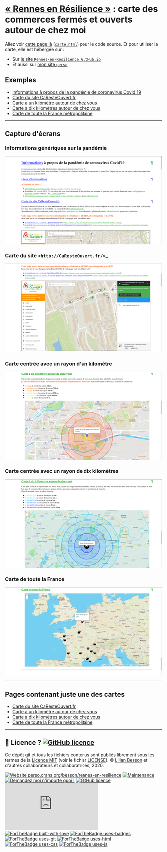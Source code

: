 # [« Rennes en Résilience »](https://rennesenresilience.home.blog/) : carte des commerces fermés et ouverts autour de chez moi

Allez voir [cette page là](carte.html) ([`carte.html`](carte.html)) pour le code source.
Et pour utiliser la carte, elle est hébergée sur :

- Sur [le site <code>Rennes-en-Resilience.GitHub.io</code>](https://rennes-en-resilience.github.io/Cartes/carte.html)
- Et aussi sur [mon site <code>perso</code>](https://perso.crans.org/besson/Rennes-en-Resilience/carte/carte.html?lat=48.0900364&long=-1.6286437)

## Exemples

- [Informations à propos de la pandémie de coronavirus Covid'19](https://perso.crans.org/besson/carte-confinement/#informations)
- [Carte du site CaResteOuvert.fr](https://perso.crans.org/besson/carte-confinement/index.html#caresteouvert.html)
- [Carte à un kilomètre autour de chez vous](https://perso.crans.org/besson/carte-confinement/index.html#1km.html)
- [Carte à dix kilomètres autour de chez vous](https://perso.crans.org/besson/carte-confinement/index.html#10km.html)
- [Carte de toute la France métropolitaine](https://perso.crans.org/besson/carte-confinement/index.html#france.html)

---

## Capture d'écrans

### Informations génériques sur la pandémie
![Informations génériques sur la pandémie](screenshots/demo_informations.png)

### Carte du site `<http://CaResteOuvert.fr/>`_
![Carte du site CaResteOuvert.fr](screenshots/demo_caresteouvert.png)

### Carte centrée avec un rayon d'un kilomètre
![Carte centrée avec un rayon d'un kilomètre](screenshots/demo_carte1km.png)

### Carte centrée avec un rayon de dix kilomètres
![Carte centrée avec un rayon de dix kilomètres](screenshots/demo_carte10km.png)

### Carte de toute la France
![Carte de toute la France](screenshots/demo_carteFrance.png)

---

## Pages contenant juste une des cartes

- [Carte du site CaResteOuvert.fr](https://perso.crans.org/besson/carte-confinement/caresteouvert.html)
- [Carte à un kilomètre autour de chez vous](https://perso.crans.org/besson/carte-confinement/carte1km.html)
- [Carte à dix kilomètres autour de chez vous](https://perso.crans.org/besson/carte-confinement/carte10km.html)
- [Carte de toute la France métropolitaine](https://perso.crans.org/besson/carte-confinement/carteFrance.html)

----

## :scroll: Licence ? [![GitHub licence](https://img.shields.io/github/license/Rennes-en-Resilience/Cartes.svg)](https://github.com/Rennes-en-Resilience/Cartes/blob/master/LICENSE)
Ce dépôt git et tous les fichiers contenus sont publiés librement sous les termes de la [Licence MIT](https://lbesson.mit-license.org/) (voir le fichier [LICENSE](LICENSE)).
© [Lilian Besson](https://GitHub.com/Naereen) et d'autres collaborateurs et collaboratrices, 2020.

[![Website perso.crans.org/besson/rennes-en-resilience](https://img.shields.io/website-up-down-green-red/http/perso.crans.org.svg)](https://perso.crans.org/besson/rennes-en-resilience/)
[![Maintenance](https://img.shields.io/badge/Maintained%3F-yes-green.svg)](https://GitHub.com/Rennes-en-Resilience/Cartes/graphs/commit-activity)
[![Demandez moi n'importe quoi !](https://img.shields.io/badge/Demandez%20moi-n'%20importe%20quoi-1abc9c.svg)](https://GitHub.com/Naereen/ama.fr)
[![GitHub licence](https://img.shields.io/github/license/Rennes-en-Resilience/Cartes.svg)](https://github.com/Rennes-en-Resilience/Cartes/blob/master/LICENSE)
[![Analytics](https://ga-beacon.appspot.com/UA-38514290-17/github.com/Rennes-en-Resilience/Cartes/README.md?pixel)](https://GitHub.com/Rennes-en-Resilience/Cartes/)
[![ForTheBadge built-with-love](http://ForTheBadge.com/images/badges/built-with-love.svg)](https://GitHub.com/Naereen/)
[![ForTheBadge uses-badges](http://ForTheBadge.com/images/badges/uses-badges.svg)](http://ForTheBadge.com)
[![ForTheBadge uses-git](http://ForTheBadge.com/images/badges/uses-git.svg)](https://GitHub.com/)
[![ForTheBadge uses-html](http://ForTheBadge.com/images/badges/uses-html.svg)](http://ForTheBadge.com)
[![ForTheBadge uses-css](http://ForTheBadge.com/images/badges/uses-css.svg)](http://ForTheBadge.com)
[![ForTheBadge uses-js](http://ForTheBadge.com/images/badges/uses-js.svg)](http://ForTheBadge.com)

